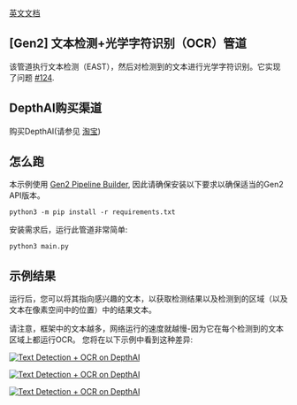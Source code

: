 [英文文档](README.md)

## [Gen2] 文本检测+光学字符识别（OCR）管道

该管道执行文本检测（EAST），然后对检测到的文本进行光学字符识别。它实现了问题 [#124](https://github.com/luxonis/depthai/issues/124).

## DepthAI购买渠道

购买DepthAI(请参见 [淘宝](https://item.taobao.com/item.htm?id=626257175462))

## 怎么跑

本示例使用 [Gen2 Pipeline Builder](https://github.com/luxonis/depthai/issues/136), 因此请确保安装以下要求以确保适当的Gen2 API版本。

`python3 -m pip install -r requirements.txt`

安装需求后，运行此管道非常简单:

`python3 main.py`

## 示例结果

运行后，您可以将其指向感兴趣的文本，以获取检测结果以及检测到的区域（以及文本在像素空间中的位置）中的结果文本。

请注意，框架中的文本越多，网络运行的速度就越慢-因为它在每个检测到的文本区域上都运行OCR。 
您将在以下示例中看到这种差异:


[![Text Detection + OCR on DepthAI](https://user-images.githubusercontent.com/32992551/105749743-13febe00-5f01-11eb-8b5f-dca801f5d125.png)](https://www.youtube.com/watch?v=Bv-p76A3YMk "Gen2 OCR Pipeline")

[![Text Detection + OCR on DepthAI](https://user-images.githubusercontent.com/32992551/105749667-f6315900-5f00-11eb-92bd-a297590adedc.png)](https://www.youtube.com/watch?v=YWIZYeixQjc "Gen2 OCR Pipeline")

[![Text Detection + OCR on DepthAI](https://user-images.githubusercontent.com/32992551/105749638-eb76c400-5f00-11eb-8e9a-18e550b35ae4.png)](https://www.youtube.com/watch?v=Wclmk42Zvj4 "Gen2 OCR Pipeline")






